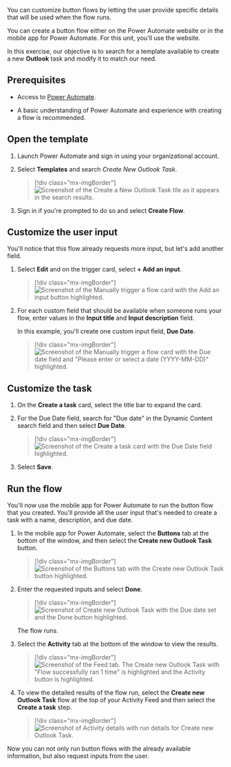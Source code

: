 You can customize button flows by letting the user provide specific details that will be used when the flow runs.

You can create a button flow either on the Power Automate website or in the mobile app for Power Automate. For this unit, you'll use the website.

In this exercise, our objective is to search for a template available to create a new **Outlook** task and modify it to match our need.

## Prerequisites

- Access to [Power Automate](https://flow.microsoft.com/?azure-portal=true).

- A basic understanding of Power Automate and experience with creating a flow is recommended.

## Open the template

1. Launch Power Automate and sign in using your organizational account.

1. Select **Templates** and search *Create New Outlook Task*.

    > [!div class="mx-imgBorder"]
    > ![Screenshot of the Create a New Outlook Task tile as it appears in the search results.](../media/new-task.png)

1. Sign in if you're prompted to do so and select **Create Flow**.

## Customize the user input

You'll notice that this flow already requests more input, but let's add another field.

1. Select **Edit** and on the trigger card, select **+ Add an input**.

    > [!div class="mx-imgBorder"]
    > ![Screenshot of the Manually trigger a flow card with the Add an input button highlighted.](../media/input.png)

1. For each custom field that should be available when someone runs your flow, enter values in the **Input title** and **Input description** field.

    In this example, you'll create one custom input field, **Due Date**.

    > [!div class="mx-imgBorder"]
    > ![Screenshot of the Manually trigger a flow card with the Due date field and "Please enter or select a date (YYYY-MM-DD)" highlighted.](../media/due-date.png)

## Customize the task

1. On the **Create a task** card, select the title bar to expand the card.

1. For the Due Date field, search for "Due date" in the Dynamic Content search field and then select **Due Date**.

    > [!div class="mx-imgBorder"]
    > ![Screenshot of the Create a task card with the Due Date field highlighted.](../media/task-card-due-date.png)

1. Select **Save**.

## Run the flow

You'll now use the mobile app for Power Automate to run the button flow that you created. You'll provide all the user input that's needed to create a task with a name, description, and due date.

1. In the mobile app for Power Automate, select the **Buttons** tab at the bottom of the window, and then select the **Create new Outlook Task** button.

    > [!div class="mx-imgBorder"]
    > ![Screenshot of the Buttons tab with the Create new Outlook Task button highlighted.](../media/buttons-task.png)

1. Enter the requested inputs and select **Done**.

    > [!div class="mx-imgBorder"]
    > ![Screenshot of Create new Outlook Task with the Due date set and the Done button highlighted.](../media/done.png)

    The flow runs.

1. Select the **Activity** tab at the bottom of the window to view the results.

    > [!div class="mx-imgBorder"]
    > ![Screenshot of the Feed tab. The Create new Outlook Task with "Flow successfully ran 1 time" is highlighted and the Activity button is highlighted.](../media/activity.png)

1. To view the detailed results of the flow run, select the **Create new Outlook Task**  flow at the top of your Activity Feed and then select the **Create a task** step.

    > [!div class="mx-imgBorder"]
    > ![Screenshot of Activity details with run details for Create new Outlook Task.](../media/run-details.png)

Now you can not only run button flows with the already available information, but also request inputs from the user.
